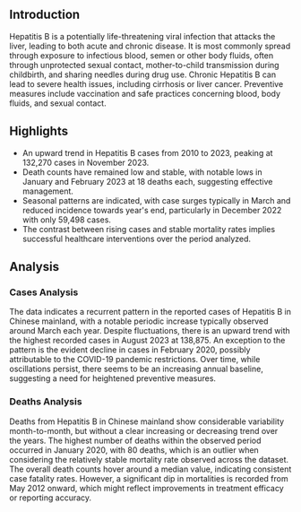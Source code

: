 ## Introduction

Hepatitis B is a potentially life-threatening viral infection that attacks the liver, leading to both acute and chronic disease. It is most commonly spread through exposure to infectious blood, semen or other body fluids, often through unprotected sexual contact, mother-to-child transmission during childbirth, and sharing needles during drug use. Chronic Hepatitis B can lead to severe health issues, including cirrhosis or liver cancer. Preventive measures include vaccination and safe practices concerning blood, body fluids, and sexual contact.
## Highlights

- An upward trend in Hepatitis B cases from 2010 to 2023, peaking at 132,270 cases in November 2023.<br/>
- Death counts have remained low and stable, with notable lows in January and February 2023 at 18 deaths each, suggesting effective management.<br/>
- Seasonal patterns are indicated, with case surges typically in March and reduced incidence towards year's end, particularly in December 2022 with only 59,498 cases.<br/>
- The contrast between rising cases and stable mortality rates implies successful healthcare interventions over the period analyzed.<br/>
## Analysis

### Cases Analysis
The data indicates a recurrent pattern in the reported cases of Hepatitis B in Chinese mainland, with a notable periodic increase typically observed around March each year. Despite fluctuations, there is an upward trend with the highest recorded cases in August 2023 at 138,875. An exception to the pattern is the evident decline in cases in February 2020, possibly attributable to the COVID-19 pandemic restrictions. Over time, while oscillations persist, there seems to be an increasing annual baseline, suggesting a need for heightened preventive measures.

### Deaths Analysis
Deaths from Hepatitis B in Chinese mainland show considerable variability month-to-month, but without a clear increasing or decreasing trend over the years. The highest number of deaths within the observed period occurred in January 2020, with 80 deaths, which is an outlier when considering the relatively stable mortality rate observed across the dataset. The overall death counts hover around a median value, indicating consistent case fatality rates. However, a significant dip in mortalities is recorded from May 2012 onward, which might reflect improvements in treatment efficacy or reporting accuracy.
